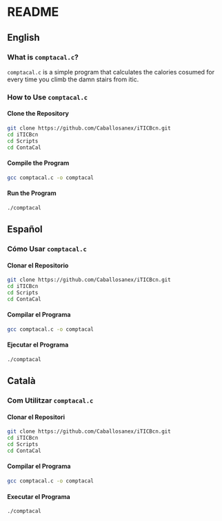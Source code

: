 # README

## English

### What is `comptacal.c`?

`comptacal.c` is a simple program that calculates the calories cosumed for every time you climb the damn stairs from itic.


### How to Use `comptacal.c`

#### Clone the Repository
```sh
git clone https://github.com/Caballosanex/iTICBcn.git
cd iTICBcn
cd Scripts
cd ContaCal
```

#### Compile the Program
```sh
gcc comptacal.c -o comptacal
```

#### Run the Program
```sh
./comptacal
```

## Español

### Cómo Usar `comptacal.c`

#### Clonar el Repositorio
```sh
git clone https://github.com/Caballosanex/iTICBcn.git
cd iTICBcn
cd Scripts
cd ContaCal
```

#### Compilar el Programa
```sh
gcc comptacal.c -o comptacal
```

#### Ejecutar el Programa
```sh
./comptacal
```

## Català

### Com Utilitzar `comptacal.c`

#### Clonar el Repositori
```sh
git clone https://github.com/Caballosanex/iTICBcn.git
cd iTICBcn
cd Scripts
cd ContaCal
```

#### Compilar el Programa
```sh
gcc comptacal.c -o comptacal
```

#### Executar el Programa
```sh
./comptacal
```